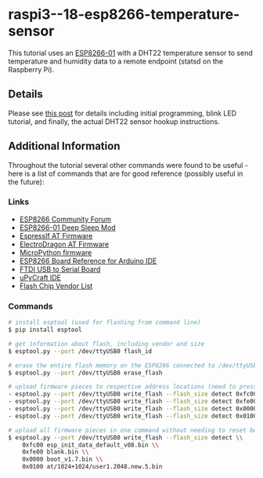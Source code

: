 # raspi3--18-esp8266-temperature-sensor

This tutorial uses an [ESP8266-01](https://en.wikipedia.org/wiki/ESP8266) with a DHT22 temperature
sensor to send temperature and humidity data to a remote endpoint (statsd on the Raspberry Pi).

## Details

Please see [this post](https://jekhokie.github.io/esp8266/wifi/arduino/electronics/2019/01/25/esp8266-temp-sensor.html)
for details including initial programming, blink LED tutorial, and finally, the actual DHT22 sensor
hookup instructions.

## Additional Information

Throughout the tutorial several other commands were found to be useful - here is a list of commands that
are for good reference (possibly useful in the future):

### Links

- [ESP8266 Community Forum](https://www.esp8266.com/)
- [ESP8266-01 Deep Sleep Mod](https://www.instructables.com/id/Enable-DeepSleep-on-an-ESP8266-01/)
- [EspressIf AT Firmware](https://www.espressif.com/en/products/hardware/esp8266ex/resources)
- [ElectroDragon AT Firmware](https://www.electrodragon.com/w/File:AT_V1.1_on_ESP8266_NONOS_SDK_V1.5.4.zip)
- [MicroPython firmware](https://docs.micropython.org/en/latest/esp8266/tutorial/index.html)
- [ESP8266 Board Reference for Arduino IDE](http://arduino.esp8266.com/stable/package_esp8266com_index.json)
- [FTDI USB to Serial Board](https://www.sparkfun.com/products/9873)
- [uPyCraft IDE](https://github.com/DFRobot/uPyCraft)
- [Flash Chip Vendor List](https://review.coreboot.org/cgit/flashrom.git/tree/flashchips.h)

### Commands

```bash
# install esptool (used for flashing from command line)
$ pip install esptool

# get information about flash, including vendor and size
$ esptool.py --port /dev/ttyUSB0 flash_id

# erase the entire flash memory on the ESP8266 connected to /dev/ttyUSB0
$ esptool.py --port /dev/ttyUSB0 erase_flash

# upload firmware pieces to respective address locations (need to press reset before each load):
- esptool.py --port /dev/ttyUSB0 write_flash --flash_size detect 0xfc00 esp_init_data_default_v08.bin
- esptool.py --port /dev/ttyUSB0 write_flash --flash_size detect 0xfe00 blank.bin
- esptool.py --port /dev/ttyUSB0 write_flash --flash_size detect 0x0000 boot_v1.7.bin
- esptool.py --port /dev/ttyUSB0 write_flash --flash_size detect 0x0100 at/1024+1024/user1.2048.new.5.bin

# upload all firmware pieces in one command without needing to reset between commands:
$ esptool.py --port /dev/ttyUSB0 write_flash --flash_size detect \\
    0xfc00 esp_init_data_default_v08.bin \\
    0xfe00 blank.bin \\
    0x0000 boot_v1.7.bin \\
    0x0100 at/1024+1024/user1.2048.new.5.bin
```
